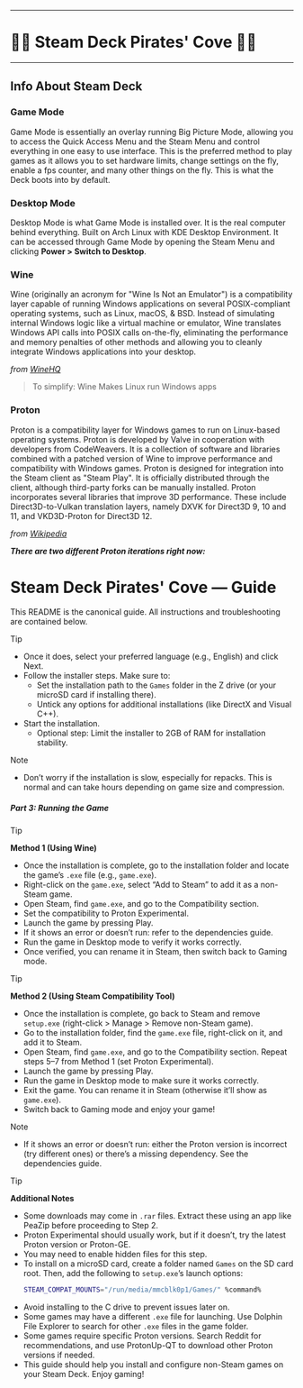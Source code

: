 -----

# 🏴‍☠️ Steam Deck Pirates' Cove 🏴‍☠️

-----

## Info About Steam Deck

### Game Mode

Game Mode is essentially an overlay running Big Picture Mode, allowing you to access the Quick Access Menu and the Steam Menu and control everything in one easy to use interface. This is the preferred method to play games as it allows you to set hardware limits, change settings on the fly, enable a fps counter, and many other things on the fly. This is what the Deck boots into by default.

### Desktop Mode

Desktop Mode is what Game Mode is installed over. It is the real computer behind everything. Built on Arch Linux with KDE Desktop Environment. It can be accessed through Game Mode by opening the Steam Menu and clicking **Power > Switch to Desktop**.

### Wine

Wine (originally an acronym for "Wine Is Not an Emulator") is a compatibility layer capable of running Windows applications on several POSIX-compliant operating systems, such as Linux, macOS, & BSD. Instead of simulating internal Windows logic like a virtual machine or emulator, Wine translates Windows API calls into POSIX calls on-the-fly, eliminating the performance and memory penalties of other methods and allowing you to cleanly integrate Windows applications into your desktop.

*from [WineHQ](https://www.winehq.org/)*

> To simplify: Wine Makes Linux run Windows apps

### Proton

Proton is a compatibility layer for Windows games to run on Linux-based operating systems. Proton is developed by Valve in cooperation with developers from CodeWeavers. It is a collection of software and libraries combined with a patched version of Wine to improve performance and compatibility with Windows games. Proton is designed for integration into the Steam client as "Steam Play". It is officially distributed through the client, although third-party forks can be manually installed. Proton incorporates several libraries that improve 3D performance. These include Direct3D-to-Vulkan translation layers, namely DXVK for Direct3D 9, 10 and 11, and VKD3D-Proton for Direct3D 12.

*from [Wikipedia](https://www.wikipedia.org)*

***There are two different Proton iterations right now:***

# Steam Deck Pirates' Cove — Guide

This README is the canonical guide. All instructions and troubleshooting are contained below.

> [!TIP]
> * Once it does, select your preferred language (e.g., English) and click Next.
> * Follow the installer steps. Make sure to:
>     * Set the installation path to the `Games` folder in the Z drive (or your microSD card if installing there).
>     * Untick any options for additional installations (like DirectX and Visual C++).
> * Start the installation.
>     * Optional step: Limit the installer to 2GB of RAM for installation stability.

> [!NOTE]
>
>   * Don’t worry if the installation is slow, especially for repacks. This is normal and can take hours depending on game size and compression.

##### Part 3: Running the Game

> [!TIP]
> **Method 1 (Using Wine)**
>
>   * Once the installation is complete, go to the installation folder and locate the game’s `.exe` file (e.g., `game.exe`).
>   * Right-click on the `game.exe`, select “Add to Steam” to add it as a non-Steam game.
>   * Open Steam, find `game.exe`, and go to the Compatibility section.
>   * Set the compatibility to Proton Experimental.
>   * Launch the game by pressing Play.
>   * If it shows an error or doesn’t run: refer to the dependencies guide.
>   * Run the game in Desktop mode to verify it works correctly.
>   * Once verified, you can rename it in Steam, then switch back to Gaming mode.

> [!TIP]
> **Method 2 (Using Steam Compatibility Tool)**
>
>   * Once the installation is complete, go back to Steam and remove `setup.exe` (right-click > Manage > Remove non-Steam game).
>   * Go to the installation folder, find the `game.exe` file, right-click on it, and add it to Steam.
>   * Open Steam, find `game.exe`, and go to the Compatibility section. Repeat steps 5–7 from Method 1 (set Proton Experimental).
>   * Launch the game by pressing Play.
>   * Run the game in Desktop mode to make sure it works correctly.
>   * Exit the game. You can rename it in Steam (otherwise it’ll show as `game.exe`).
>   * Switch back to Gaming mode and enjoy your game!

> [!NOTE]
>
>   * If it shows an error or doesn’t run: either the Proton version is incorrect (try different ones) or there’s a missing dependency. See the dependencies guide.

> [!TIP]
> **Additional Notes**
>
>   * Some downloads may come in `.rar` files. Extract these using an app like PeaZip before proceeding to Step 2.
>   * Proton Experimental should usually work, but if it doesn’t, try the latest Proton version or Proton-GE.
>   * You may need to enable hidden files for this step.
>   * To install on a microSD card, create a folder named `Games` on the SD card root. Then, add the following to `setup.exe`’s launch options:
>     ```bash
>     STEAM_COMPAT_MOUNTS="/run/media/mmcblk0p1/Games/" %command%
>     ```
>   * Avoid installing to the C drive to prevent issues later on.
>   * Some games may have a different `.exe` file for launching. Use Dolphin File Explorer to search for other `.exe` files in the game folder.
>   * Some games require specific Proton versions. Search Reddit for recommendations, and use ProtonUp-QT to download other Proton versions if needed.
>   * This guide should help you install and configure non-Steam games on your Steam Deck. Enjoy gaming!
